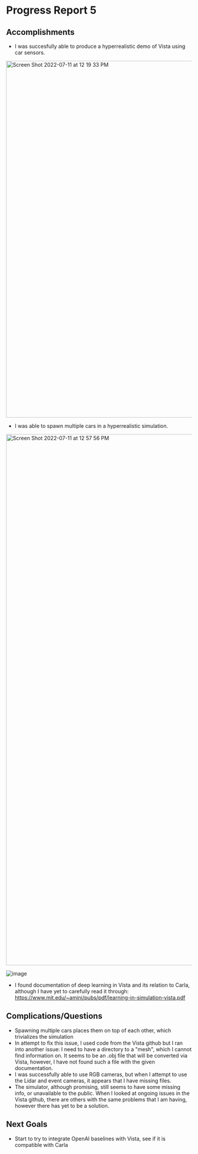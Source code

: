 # Progress Report 5
## Accomplishments
  * I was succesfully able to produce a hyperrealistic demo of Vista using car sensors.
  <img width="966" alt="Screen Shot 2022-07-11 at 12 19 33 PM" src="https://user-images.githubusercontent.com/73855373/178317718-5bd647c3-86a6-4d1e-934e-40e751e02c0d.png">

  * I was able to spawn multiple cars in a hyperrealistic simulation.
 <img width="1438" alt="Screen Shot 2022-07-11 at 12 57 56 PM" src="https://user-images.githubusercontent.com/73855373/178317972-0aaa055a-5773-4f55-b6ab-17795d6322fd.png">
 
 ![image](https://user-images.githubusercontent.com/73855373/178341133-a7ab13e8-2e7b-47bf-9662-c6c054537a50.png)
 
  * I found documentation of deep learning in Vista and its relation to Carla, although I have yet to carefully read it through: https://www.mit.edu/~amini/pubs/pdf/learning-in-simulation-vista.pdf
   
## Complications/Questions
  * Spawning multiple cars places them on top of each other, which trivializes the simulation
  * In attempt to fix this issue, I used code from the Vista github but I ran into another issue: I need to have a directory to a "mesh", which I cannot find information on. It seems to be an .obj file that will be converted via Vista, however, I have not found such a file with the given documentation. 
  * I was successfully able to use RGB cameras, but when I attempt to use the Lidar and event cameras, it appears that I have missing files. 
  * The simulator, although promising, still seems to have some missing info, or unavailable to the public. When I looked at ongoing issues in the Vista github, there are others with the same problems that I am having, however there has yet to be a solution.
  
## Next Goals
  * Start to try to integrate OpenAI baselines with Vista, see if it is compatible with Carla
